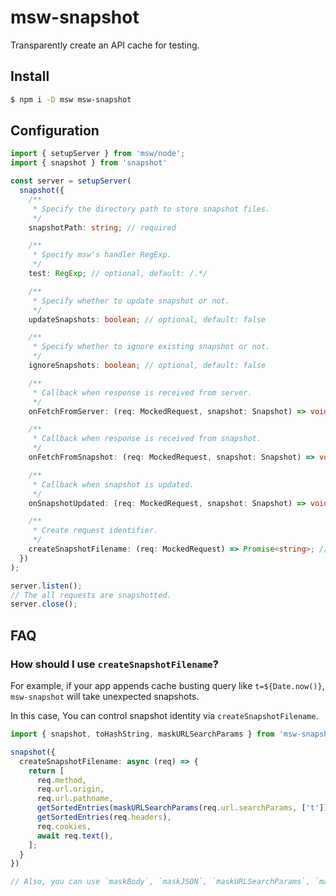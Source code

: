msw-snapshot
============================================================

Transparently create an API cache for testing.

Install
------------------------------------------------------------

```sh
$ npm i -D msw msw-snapshot
```

Configuration
------------------------------------------------------------

```ts
import { setupServer } from 'msw/node';
import { snapshot } from 'snapshot'

const server = setupServer(
  snapshot({
    /**
     * Specify the directory path to store snapshot files.
     */
    snapshotPath: string; // required

    /**
     * Specify msw's handler RegExp.
     */
    test: RegExp; // optional, default: /.*/

    /**
     * Specify whether to update snapshot or not.
     */
    updateSnapshots: boolean; // optional, default: false

    /**
     * Specify whether to ignore existing snapshot or not.
     */
    ignoreSnapshots: boolean; // optional, default: false

    /**
     * Callback when response is received from server.
     */
    onFetchFromServer: (req: MockedRequest, snapshot: Snapshot) => void; // optional

    /**
     * Callback when response is received from snapshot.
     */
    onFetchFromSnapshot: (req: MockedRequest, snapshot: Snapshot) => void; // optional

    /**
     * Callback when snapshot is updated.
     */
    onSnapshotUpdated: (req: MockedRequest, snapshot: Snapshot) => void; // optional

    /**
     * Create request identifier.
     */
    createSnapshotFilename: (req: MockedRequest) => Promise<string>; // optional
  })
);

server.listen();
// The all requests are snapshotted.
server.close();
```


FAQ
------------------------------------------------------------

### How should I use `createSnapshotFilename`?

For example, if your app appends cache busting query like `t=${Date.now()}`, `msw-snapshot` will take unexpected snapshots.

In this case, You can control snapshot identity via `createSnapshotFilename`.

```ts
import { snapshot, toHashString, maskURLSearchParams } from 'msw-snapshot';

snapshot({
  createSnapshotFilename: async (req) => {
    return [
      req.method,
      req.url.origin,
      req.url.pathname,
      getSortedEntries(maskURLSearchParams(req.url.searchParams, ['t'])), // this
      getSortedEntries(req.headers),
      req.cookies,
      await req.text(),
    ];
  }
})

// Also, you can use `maskBody`, `maskJSON`, `maskURLSearchParams`, `maskHeaders`, `maskFormData`.
```

